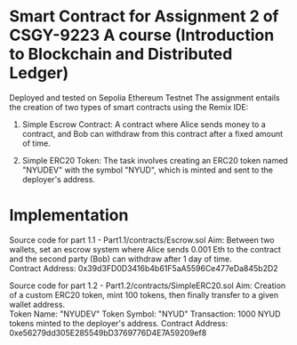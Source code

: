 # Smart Contract for Assignment 2 of CSGY-9223 A course (Introduction to Blockchain and Distributed Ledger)

Deployed and tested on Sepolia Ethereum Testnet
The assignment entails the creation of two types of smart contracts using the Remix IDE:

  1. Simple Escrow Contract: A contract where Alice sends money to a contract, and Bob can withdraw from this contract after a fixed amount of time.

  2. Simple ERC20 Token: The task involves creating an ERC20 token named "NYUDEV" with the symbol "NYUD", which is minted and sent to the deployer's address.

# Implementation
Source code for part 1.1 - Part1.1/contracts/Escrow.sol
  Aim: Between two wallets, set an escrow system where Alice sends 0.001 Eth to the contract and the second party (Bob) can withdraw after 1 day of time.<br>
  Contract Address: 0x39d3FD0D3416b4b61F5aA5596Ce477eDa845b2D2

Source code for part 1.2 - Part1.2/contracts/SimpleERC20.sol
  Aim: Creation of a custom ERC20 token, mint 100 tokens, then finally transfer to a given wallet address.<br>
  Token Name: "NYUDEV"
  Token Symbol: "NYUD"
  Transaction: 1000 NYUD tokens minted to the deployer's address.
  Contract Address: 0xe56279dd305E285549bD3769776D4E7A59209ef8
